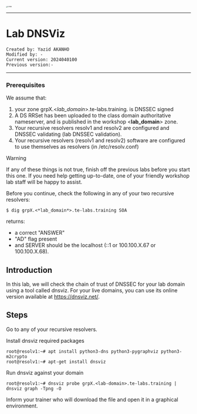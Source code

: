 
<img src="https://github.com/yakanho/training/assets/54844453/321060e5-fc84-40f7-8caa-846d0a68494b" alt="ICANN" style="zoom:25%;" />

------

# Lab DNSViz

```
Created by: Yazid AKANHO
Modified by: -
Current version: 2024040100
Previous version:-
```
------
### Prerequisites

We assume that:

1. your zone grpX.<*lab_domain*>.te-labs.training. is DNSSEC signed 
2. A DS RRSet has been uploaded to the class domain authoritative nameserver, and is published in the workshop <**lab_domain**> zone.
3. Your recursive resolvers resolv1 and resolv2 are configured and DNSSEC validating (lab DNSSEC validation).
4. Your recursive resolvers (resolv1 and resolv2) software are configured to use themselves as resolvers (in /etc/resolv.conf)

> [!WARNING]
>
> If any of these things is not true, finish off the previous labs before you start this one. If you need help getting up-to-date, one of your friendly workshop lab staff will be happy to assist.



Before you continue, check the following in any of your two recursive resolvers:

```
$ dig grpX.<*lab_domain*>.te-labs.training SOA
```
returns:

- a correct "ANSWER"
- "AD" flag present 
- and SERVER should be the localhost (::1 or 100.100.X.67 or 100.100.X.68).



## Introduction

In this lab, we will check the chain of trust of DNSSEC for your lab domain using a tool called dnsviz. For your live domains, you can use its online version available at https://dnsviz.net/.



## Steps

Go to any of your recursive resolvers.

Install dnsviz required packages

```
root@resolv1:~# apt install python3-dns python3-pygraphviz python3-m2crypto
root@resolv1:~# apt-get install dnsviz
```

Run dnsviz against your domain

```
root@resolv1:~# dnsviz probe grpX.<lab-domain>.te-labs.training | dnsviz graph -Tpng -O
```

Inform your trainer who will download the file and open it in a graphical environment.

